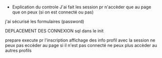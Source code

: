 - Explication du controle
J'ai fait les session pr n'accèder que au page que on peux (si on est connecté ou pas)

j'ai sécurisé les formulaires (password)

DEPLACEMENT DES CONNEXION sql dans le init

prepare execute pr l'inscription
affichage des info profil avec la session
ne peux pas eccèder au page si il n'est pas connecté
ne peux plus accèder au autres profils
